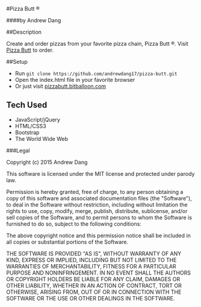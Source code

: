 #Pizza Butt &reg;

####by Andrew Dang

##Description

Create and order pizzas from your favorite pizza chain, Pizza Butt &reg;. Visit [Pizza Butt](https://pizzabutt.bitballoon.com) to order.


##Setup

* Run `git clone https://github.com/andrewdang17/pizza-butt.git`
* Open the index.html file in your favorite browser
* Or just visit [pizzabutt.bitballoon.com](pizzabutt.bitballoon.com)

## Tech Used

* JavaScript/jQuery
* HTML/CSS3
* Bootstrap
* The World Wide Web

###Legal

Copyright (c) 2015  Andrew Dang

This software is licensed under the MIT license and protected under parody law.

Permission is hereby granted, free of charge, to any person obtaining a copy
of this software and associated documentation files (the "Software"), to deal
in the Software without restriction, including without limitation the rights
to use, copy, modify, merge, publish, distribute, sublicense, and/or sell
copies of the Software, and to permit persons to whom the Software is
furnished to do so, subject to the following conditions:

The above copyright notice and this permission notice shall be included in
all copies or substantial portions of the Software.

THE SOFTWARE IS PROVIDED "AS IS", WITHOUT WARRANTY OF ANY KIND, EXPRESS OR
IMPLIED, INCLUDING BUT NOT LIMITED TO THE WARRANTIES OF MERCHANTABILITY,
FITNESS FOR A PARTICULAR PURPOSE AND NONINFRINGEMENT. IN NO EVENT SHALL THE
AUTHORS OR COPYRIGHT HOLDERS BE LIABLE FOR ANY CLAIM, DAMAGES OR OTHER
LIABILITY, WHETHER IN AN ACTION OF CONTRACT, TORT OR OTHERWISE, ARISING FROM,
OUT OF OR IN CONNECTION WITH THE SOFTWARE OR THE USE OR OTHER DEALINGS IN
THE SOFTWARE.
